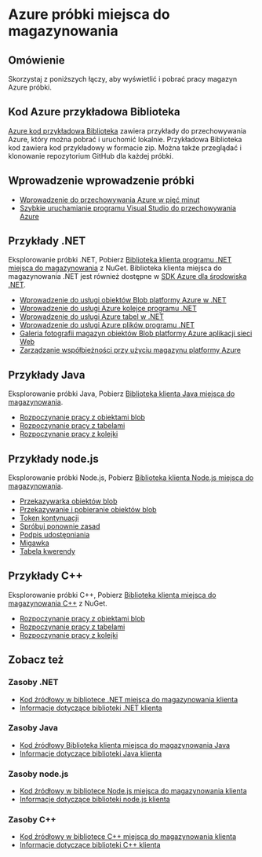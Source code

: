 <properties
    pageTitle="Azure próbki miejsca do magazynowania | Microsoft Azure"
    description="Wyświetlanie, pobrać i uruchomić przykładowy kod i aplikacje do przechowywania Azure. Dowiedz się, wprowadzenie próbki dla obiektów blob, kolejkach, tabele i pliki przy użyciu bibliotek .NET, języka Java Node.js i C++ klienta miejsca do magazynowania."
    services="storage"
    documentationCenter="na"
    authors="tamram"
    manager="carmonm"
    editor="tysonn" />
<tags
    ms.service="storage"
    ms.devlang="na"
    ms.topic="article"
    ms.tgt_pltfrm="na"
    ms.workload="storage"
    ms.date="09/21/2016"
    ms.author="tamram" />

# <a name="azure-storage-samples"></a>Azure próbki miejsca do magazynowania

## <a name="overview"></a>Omówienie
Skorzystaj z poniższych łączy, aby wyświetlić i pobrać pracy magazyn Azure próbki.

## <a name="azure-code-sample-library"></a>Kod Azure przykładowa Biblioteka

[Azure kod przykładowa Biblioteka](https://azure.microsoft.com/documentation/samples/?service=storage) zawiera przykłady do przechowywania Azure, który można pobrać i uruchomić lokalnie. Przykładowa Biblioteka kod zawiera kod przykładowy w formacie zip. Można także przeglądać i klonowanie repozytorium GitHub dla każdej próbki.

## <a name="getting-started-samples"></a>Wprowadzenie wprowadzenie próbki

* [Wprowadzenie do przechowywania Azure w pięć minut](storage-getting-started-guide.md)
* [Szybkie uruchamianie programu Visual Studio do przechowywania Azure](https://github.com/Azure/azure-storage-net/tree/master/Samples/GettingStarted/VisualStudioQuickStarts)

## <a name="net-samples"></a>Przykłady .NET

Eksplorowanie próbki .NET, Pobierz [Biblioteka klienta programu .NET miejsca do magazynowania](https://www.nuget.org/packages/WindowsAzure.Storage/) z NuGet. Biblioteka klienta miejsca do magazynowania .NET jest również dostępne w [SDK Azure dla środowiska .NET](https://azure.microsoft.com/downloads/).

* [Wprowadzenie do usługi obiektów Blob platformy Azure w .NET](https://azure.microsoft.com/documentation/samples/storage-blob-dotnet-getting-started/)
* [Wprowadzenie do usługi Azure kolejce programu .NET](https://azure.microsoft.com/documentation/samples/storage-queue-dotnet-getting-started/)
* [Wprowadzenie do usługi Azure tabel w .NET](https://azure.microsoft.com/documentation/samples/storage-table-dotnet-getting-started/)
* [Wprowadzenie do usługi Azure plików programu .NET](https://azure.microsoft.com/documentation/samples/storage-file-dotnet-getting-started/)
* [Galeria fotografii magazyn obiektów Blob platformy Azure aplikacji sieci Web](https://azure.microsoft.com/documentation/samples/storage-blobs-dotnet-webapp/)
* [Zarządzanie współbieżności przy użyciu magazynu platformy Azure](https://code.msdn.microsoft.com/Managing-Concurrency-using-56018114)

## <a name="java-samples"></a>Przykłady Java

Eksplorowanie próbki Java, Pobierz [Biblioteka klienta Java miejsca do magazynowania](https://github.com/azure/azure-storage-java).

* [Rozpoczynanie pracy z obiektami blob](https://github.com/Azure/azure-storage-java/tree/master/microsoft-azure-storage-samples/src/com/microsoft/azure/storage/blob/gettingstarted)
* [Rozpoczynanie pracy z tabelami](https://github.com/Azure/azure-storage-java/tree/master/microsoft-azure-storage-samples/src/com/microsoft/azure/storage/table/gettingtstarted)
* [Rozpoczynanie pracy z kolejki](https://github.com/Azure/azure-storage-java/tree/master/microsoft-azure-storage-samples/src/com/microsoft/azure/storage/queue/gettingstarted)

## <a name="nodejs-samples"></a>Przykłady node.js

Eksplorowanie próbki Node.js, Pobierz [Biblioteka klienta Node.js miejsca do magazynowania](https://github.com/Azure/azure-storage-node).

* [Przekazywarka obiektów blob](https://github.com/Azure/azure-storage-node/tree/master/examples/blobuploader)
* [Przekazywanie i pobieranie obiektów blob](https://github.com/Azure/azure-storage-node/blob/master/examples/samples/blobuploaddownloadsample.js)
* [Token kontynuacji](https://github.com/Azure/azure-storage-node/blob/master/examples/samples/continuationsample.js)
* [Spróbuj ponownie zasad](https://github.com/Azure/azure-storage-node/blob/master/examples/samples/retrypolicysample.js)
* [Podpis udostępniania](https://github.com/Azure/azure-storage-node/blob/master/examples/samples/sassample.js)
* [Migawka](https://github.com/Azure/azure-storage-node/blob/master/examples/samples/snapshotsample.js)
* [Tabela kwerendy](https://github.com/Azure/azure-storage-node/blob/master/examples/samples/tablequerysample.js)

## <a name="c-samples"></a>Przykłady C++

Eksplorowanie próbki C++, Pobierz [Biblioteka klienta miejsca do magazynowania C++](https://www.nuget.org/packages/wastorage/) z NuGet.

* [Rozpoczynanie pracy z obiektami blob](https://github.com/Azure/azure-storage-cpp/tree/master/Microsoft.WindowsAzure.Storage/samples/BlobsGettingStarted)
* [Rozpoczynanie pracy z tabelami](https://github.com/Azure/azure-storage-cpp/tree/master/Microsoft.WindowsAzure.Storage/samples/TablesGettingStarted)
* [Rozpoczynanie pracy z kolejki](https://github.com/Azure/azure-storage-cpp/tree/master/Microsoft.WindowsAzure.Storage/samples/QueuesGettingStarted)

## <a name="see-also"></a>Zobacz też

### <a name="net-resources"></a>Zasoby .NET

- [Kod źródłowy w bibliotece .NET miejsca do magazynowania klienta](https://github.com/Azure/azure-storage-net)
- [Informacje dotyczące biblioteki .NET klienta](https://msdn.microsoft.com/library/azure/dn261237.aspx)

### <a name="java-resources"></a>Zasoby Java

- [Kod źródłowy Biblioteka klienta miejsca do magazynowania Java](https://github.com/azure/azure-storage-java)
- [Informacje dotyczące biblioteki Java klienta](http://dl.windowsazure.com/storage/javadoc/)

### <a name="nodejs-resources"></a>Zasoby node.js

- [Kod źródłowy w bibliotece Node.js miejsca do magazynowania klienta](https://github.com/Azure/azure-storage-node)
- [Informacje dotyczące biblioteki node.js klienta](http://dl.windowsazure.com/nodestoragedocs/index.html)

### <a name="c-resources"></a>Zasoby C++

- [Kod źródłowy w bibliotece C++ miejsca do magazynowania klienta](https://github.com/Azure/azure-storage-cpp)
- [Informacje dotyczące biblioteki C++ klienta](http://azure.github.io/azure-storage-cpp/)
